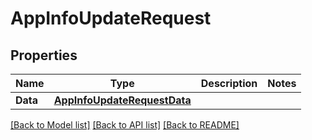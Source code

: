 # AppInfoUpdateRequest

## Properties

Name | Type | Description | Notes
------------ | ------------- | ------------- | -------------
**Data** | [**AppInfoUpdateRequestData**](AppInfoUpdateRequest_data.md) |  | 

[[Back to Model list]](../README.md#documentation-for-models) [[Back to API list]](../README.md#documentation-for-api-endpoints) [[Back to README]](../README.md)


